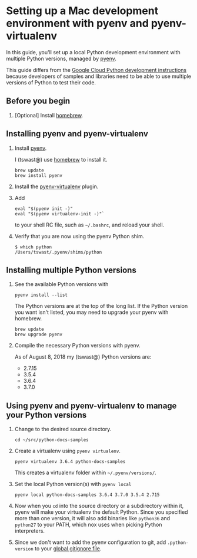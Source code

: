 # Setting up a Mac development environment with pyenv and pyenv-virtualenv

In this guide, you'll set up a local Python development environment with
multiple Python versions, managed by [pyenv](https://github.com/pyenv/pyenv).

This guide differs from the [Google Cloud Python development
instructions](https://cloud.google.com/python/setup) because developers of
samples and libraries need to be able to use multiple versions of Python to
test their code.

## Before you begin

1.  [Optional] Install [homebrew](https://brew.sh/).

## Installing pyenv and pyenv-virtualenv

1.  Install [pyenv](https://github.com/pyenv/pyenv).

    I (tswast@) use [homebrew](https://brew.sh/) to install it.

    ```
    brew update
    brew install pyenv
    ```

1.  Install the [pyenv-virtualenv](https://github.com/pyenv/pyenv-virtualenv)
    plugin.

1.  Add

    ```
    eval "$(pyenv init -)"
    eval "$(pyenv virtualenv-init -)"`
    ```

    to your shell RC file, such as `~/.bashrc`, and reload your shell.

1.  Verify that you are now using the pyenv Python shim.

    ```
    $ which python
    /Users/tswast/.pyenv/shims/python
    ```

## Installing multiple Python versions


1.  See the available Python versions with

    ```
    pyenv install --list
    ```

    The Python versions are at the top of the long list. If the Python
    version you want isn't listed, you may need to upgrade your pyenv with
    homebrew.

    ```
    brew update
    brew upgrade pyenv
    ```

1.  Compile the necessary Python versions with pyenv.

    As of August 8, 2018 my (tswast@) Python versions are:

    *  2.7.15
    *  3.5.4
    *  3.6.4
    *  3.7.0

## Using pyenv and pyenv-virtualenv to manage your Python versions

1.  Change to the desired source directory.

    ```
    cd ~/src/python-docs-samples
    ```

1.  Create a virtualenv using `pyenv virtualenv`.

    ```
    pyenv virtualenv 3.6.4 python-docs-samples
    ```

    This creates a virtualenv folder within `~/.pyenv/versions/`.

1.  Set the local Python version(s) with `pyenv local`

    ```
    pyenv local python-docs-samples 3.6.4 3.7.0 3.5.4 2.715
    ```

1.  Now when you `cd` into the source directory or a subdirectory within it,
    pyenv will make your virtualenv the default Python. Since you specified
    more than one version, it will also add binaries like `python36` and
    `python27` to your PATH, which nox uses when picking Python interpreters.

1.  Since we don't want to add the pyenv configuration to git, add
    `.python-version` to your [global gitignore
    file](https://help.github.com/articles/ignoring-files/#create-a-global-gitignore).
